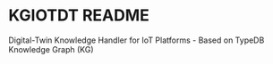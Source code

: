 # KGIOTDT README
Digital-Twin Knowledge Handler for IoT Platforms - Based on TypeDB Knowledge Graph (KG)
